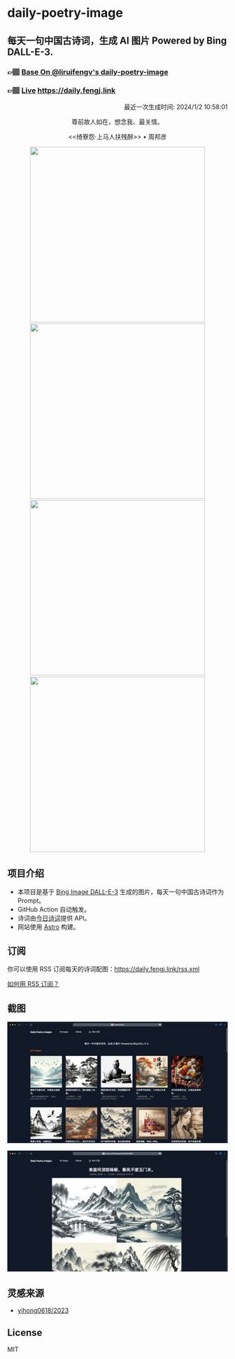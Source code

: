 
# daily-poetry-image

## 每天一句中国古诗词，生成 AI 图片 Powered by Bing DALL-E-3.

### 👉🏽 [Base On @liruifengv's daily-poetry-image](https://github.com/liruifengv/daily-poetry-image)

### 👉🏽 [Live](https://daily.fengj.link) https://daily.fengj.link

<p align="right">
  最近一次生成时间: 2024/1/2 10:58:01
</p>
<p align="center">
尊前故人如在，想念我、最关情。
</p>
<p align="center">
<<绮寮怨·上马人扶残醉>> • 周邦彦
</p>
<p align="center">
<img src="https://tse2.mm.bing.net/th/id/OIG.klMDJq4Al6MvoZb6wbMn" height="400" width="400" />
<img src="https://tse1.mm.bing.net/th/id/OIG.R6Xd9_ZHiAxtJdFSSGwq" height="400" width="400" />
<img src="https://tse4.mm.bing.net/th/id/OIG.ut27aDj1b1LHxjszrCvm" height="400" width="400" />
<img src="https://tse1.mm.bing.net/th/id/OIG.caq8Grwle7CznHXGRW5d" height="400" width="400" />
</p>

## 项目介绍

-   本项目是基于 [Bing Image DALL-E-3](https://www.bing.com/images/create) 生成的图片，每天一句中国古诗词作为 Prompt。
-   GitHub Action 自动触发。
-   诗词由[今日诗词](https://www.jinrishici.com/)提供 API。
-   网站使用 [Astro](https://astro.build) 构建。

## 订阅

你可以使用 RSS 订阅每天的诗词配图：https://daily.fengj.link/rss.xml

[如何用 RSS 订阅？](https://zhuanlan.zhihu.com/p/55026716)

## 截图

![图片列表](./screenshots/Snipaste_2023-12-28_21-00-26.png)

![图片详情](./screenshots/Snipaste_2023-12-28_21-00-53.png)

## 灵感来源

-   [yihong0618/2023](https://github.com/yihong0618/2023)

## License

MIT

